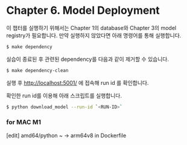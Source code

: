 # Chapter 6. Model Deployment

이 챕터를 실행하기 위해서는 Chapter 1의 database와 Chapter 3의 model registry가 필요합니다.
만약 실행하지 않았다면 아래 명령어를 통해 실행합니다.

```bash
$ make dependency
```

실습이 종료된 후 관련된 dependency를 다음과 같이 제거할 수 있습니다.
```bash
$ make dependency-clean
```

실행 후 [http://localhost:5001/](http://localhost:5001/) 에 접속해 run id 를 확인합니다.

확인한 run id를 이용해 아래 스크립트를 실행합니다.

```bash
$ python download_model --run-id `<RUN-ID>`
```


### for MAC M1

[edit] amd64/python ~ -> arm64v8 in Dockerfile
